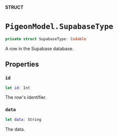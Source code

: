 **STRUCT**

# `PigeonModel.SupabaseType`

```swift
private struct SupabaseType: Codable
```

A row in the Supabase database.

## Properties
### `id`

```swift
let id: Int
```

The row's identifier.

### `data`

```swift
let data: String
```

The data.
